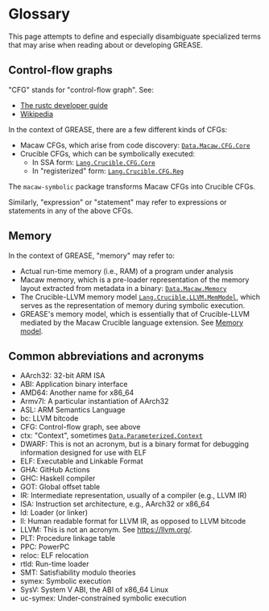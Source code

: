 # Glossary

This page attempts to define and especially disambiguate specialized terms that
may arise when reading about or developing GREASE.

## Control-flow graphs

"CFG" stands for "control-flow graph". See:

- [The rustc developer guide](https://rustc-dev-guide.rust-lang.org/appendix/background.html#what-is-a-control-flow-graph)
- [Wikipedia](https://en.wikipedia.org/wiki/Control-flow_graph)

In the context of GREASE, there are a few different kinds of CFGs:

- Macaw CFGs, which arise from code discovery: [`Data.Macaw.CFG.Core`]
- Crucible CFGs, which can be symbolically executed:
  - In SSA form: [`Lang.Crucible.CFG.Core`]
  - In "registerized" form: [`Lang.Crucible.CFG.Reg`]

The `macaw-symbolic` package transforms Macaw CFGs into Crucible CFGs.

Similarly, "expression" or "statement" may refer to expressions or statements in
any of the above CFGs.

[`Data.Macaw.CFG.Core`]: https://galoisinc.github.io/macaw/Data-Macaw-CFG-Core.html
[`Lang.Crucible.CFG.Core`]: https://hackage-content.haskell.org/package/crucible/docs/Lang-Crucible-CFG-Core.html
[`Lang.Crucible.CFG.Reg`]: https://hackage-content.haskell.org/package/crucible/docs/Lang-Crucible-CFG-Reg

## Memory

In the context of GREASE, "memory" may refer to:

- Actual run-time memory (i.e., RAM) of a program under analysis
- Macaw memory, which is a pre-loader representation of the memory layout
  extracted from metadata in a binary: [`Data.Macaw.Memory`]
- The Crucible-LLVM memory model [`Lang.Crucible.LLVM.MemModel`], which serves
  as the representation of memory during symbolic execution.
- GREASE's memory model, which is essentially that of Crucible-LLVM mediated by
  the Macaw Crucible language extension. See [Memory model](../memory-model.md).

[`Data.Macaw.Memory`]: https://galoisinc.github.io/macaw/Data-Macaw-Memory.html
[`Lang.Crucible.LLVM.MemModel`]: https://hackage-content.haskell.org/package/crucible-llvm/docs/Lang-Crucible-LLVM-MemModel.html

## Common abbreviations and acronyms

- AArch32: 32-bit ARM ISA
- ABI: Application binary interface
- AMD64: Another name for x86_64
- Armv7l: A particular instantiation of AArch32
- ASL: ARM Semantics Language
- bc: LLVM bitcode
- CFG: Control-flow graph, see above
- ctx: "Context", sometimes [`Data.Parameterized.Context`]
- DWARF: This is not an acronym, but is a binary format for debugging information designed for use with ELF
- ELF: Executable and Linkable Format
- GHA: GitHub Actions
- GHC: Haskell compiler
- GOT: Global offset table
- IR: Intermediate representation, usually of a compiler (e.g., LLVM IR)
- ISA: Instruction set architecture, e.g., AArch32 or x86_64
- ld: Loader (or linker)
- ll: Human readable format for LLVM IR, as opposed to LLVM bitcode
- LLVM: This is not an acronym. See <https://llvm.org/>.
- PLT: Procedure linkage table
- PPC: PowerPC
- reloc: ELF relocation
- rtld: Run-time loader
- SMT: Satisfiability modulo theories
- symex: Symbolic execution
- SysV: System V ABI, the ABI of x86_64 Linux
- uc-symex: Under-constrained symbolic execution

[`Data.Parameterized.Context`]: https://hackage-content.haskell.org/package/parameterized-utils/docs/Data-Parameterized-Context.html
